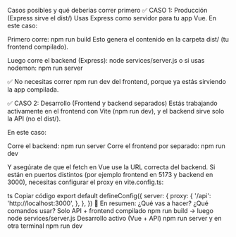Casos posibles y qué deberías correr primero
✅ CASO 1: Producción (Express sirve el dist/)
Usas Express como servidor para tu app Vue. En este caso:

Primero corre: npm run build
Esto genera el contenido en la carpeta dist/ (tu frontend compilado).

Luego corre el backend (Express): node services/server.js
o si usas nodemon: npm run server

✅ No necesitas correr npm run dev del frontend, porque ya estás sirviendo la app compilada.

✅ CASO 2: Desarrollo (Frontend y backend separados)
Estás trabajando activamente en el frontend con Vite (npm run dev), y el backend sirve solo la API (no el dist/).

En este caso:

Corre el backend: npm run server
Corre el frontend por separado: npm run dev

Y asegúrate de que el fetch en Vue use la URL correcta del backend. Si están en puertos distintos (por ejemplo frontend en 5173 y backend en 3000), necesitas configurar el proxy en vite.config.ts:

ts
Copiar código
export default defineConfig({
server: {
proxy: {
'/api': 'http://localhost:3000',
},
},
})
🧠 En resumen:
¿Qué vas a hacer? ¿Qué comandos usar?
Solo API + frontend compilado npm run build → luego node services/server.js
Desarrollo activo (Vue + API) npm run server y en otra terminal npm run dev
